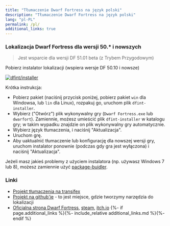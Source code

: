 ```yaml
---
title: "Tłumaczenie Dwarf Fortress na język polski"
description: "Tłumaczenie Dwarf Fortress na język polski"
lang: "pl-PL"
permalink: /pl/
additional_links: true
---
```


### Lokalizacja Dwarf Fortress dla wersji 50.* i nowszych

> Jest wsparcie dla wersji DF 51.01 beta (z Trybem Przygodowym)

Pobierz instalator lokalizacji (wspiera wersje DF 50.10 i nowsze)

[![dfint/installer](https://img.shields.io/badge/dfint%2Finstaller-forestgreen?style=for-the-badge)](https://github.com/dfint/installer/releases/latest)

Krótka instrukcja:

- Pobierz pakiet (naciśnij przycisk poniżej, pobierz pakiet `win` dla Windowsa, lub `lin` dla Linux), rozpakuj go, uruchom plik `dfint-installer`.
- Wybierz ("Otwórz") plik wykonywalny gry (`Dwarf Fortress.exe` lub `dwarfort`). Zamiennie, możesz umieścić plik `dfint-installer` w katalogu gry; w takim wypadku znajdzie on plik wykonywalny gry automatycznie.
- Wybierz język tłumaczenia, i naciśnij "Aktualizacja".
- Uruchom grę.
- Aby uaktualnić tłumaczenie lub konfigurację dla nowszej wersji gry, uruchom instalator ponownie (podczas gdy gra jest wyłączona) i naciśnij "Aktualizacja".

Jeżeli masz jakieś problemy z użyciem instalatora (np. używasz Windows 7 lub 8), możesz zamiennie użyć [package-buidler](https://dfint-package-build.streamlit.app).

### Linki

- [Projekt tłumaczenia na transifex](https://app.transifex.com/dwarf-fortress-translation/dwarf-fortress-steam)
- [Projekt na github'ie](https://github.com/dfint) - to jest miejsce, gdzie tworzymy narzędzia do lokalizacji
- [Oficjalna strona Dwarf Fortress](https://bay12games.com/dwarves/), [steam](https://store.steampowered.com/app/975370/Dwarf_Fortress/), [itch.io](https://kitfoxgames.itch.io/dwarf-fortress)
{%- if page.additional_links %}{%- include_relative additional_links.md %}{%- endif %}
